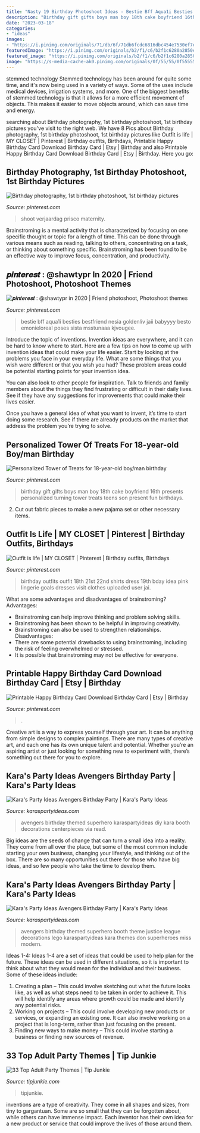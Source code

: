 ```yaml
---
title: "Nasty 19 Birthday Photoshoot Ideas - Bestie Bff Aqua1i Besties Bestfriend Nesia Goldenliv Jaii Babyyyy Besto Emonieloreal Poses Sista Msstunaaa Kjvougee"
description: "Birthday gift gifts boys man boy 18th cake boyfriend 16th presents personalized turning tower treats teens son present fun birthdays"
date: "2023-03-18"
categories:
- "ideas"
images:
- "https://i.pinimg.com/originals/71/db/6f/71db6fcdc6816dbc454e7530ef7e84be.jpg"
featuredImage: "https://i.pinimg.com/originals/b2/f1/c6/b2f1c6280a2850e70bb0b4ee4672af0b.jpg"
featured_image: "https://i.pinimg.com/originals/b2/f1/c6/b2f1c6280a2850e70bb0b4ee4672af0b.jpg"
image: "https://s-media-cache-ak0.pinimg.com/originals/0f/55/55/0f55555836dc81aa4029d49b5f16a662.jpg"
---
```



stemmed technology
Stemmed technology has been around for quite some time, and it's now being used in a variety of ways. Some of the uses include medical devices, irrigation systems, and more. One of the biggest benefits of stemmed technology is that it allows for a more efficient movement of objects. This makes it easier to move objects around, which can save time and energy.

	

		
searching about Birthday photography, 1st birthday photoshoot, 1st birthday pictures you've visit to the right web. We have 8 Pics about Birthday photography, 1st birthday photoshoot, 1st birthday pictures like Outfit is life | MY CLOSET | Pinterest | Birthday outfits, Birthdays, Printable Happy Birthday Card Download Birthday Card | Etsy | Birthday and also Printable Happy Birthday Card Download Birthday Card | Etsy | Birthday. Here you go:
		
    
## Birthday Photography, 1st Birthday Photoshoot, 1st Birthday Pictures

<img loading=lazy src="https://i.pinimg.com/736x/9f/6e/2e/9f6e2e5407a1a00e98dc5057c0e26233.jpg" onerror="this.onerror=null;this.src='https://tse2.mm.bing.net/th?id=OIP.1YgNmSP_QAR4k5w2Z4G5UwHaKX&amp;pid=15.1';" alt="Birthday photography, 1st birthday photoshoot, 1st birthday pictures">

_Source: pinterest.com_

>shoot verjaardag prisco maternity. 

	

Brainstroming is a mental activity that is characterized by focusing on one specific thought or topic for a length of time. This can be done through various means such as reading, talking to others, concentrating on a task, or thinking about something specific. Brainstroming has been found to be an effective way to improve focus, concentration, and productivity.

    
## 𝒑𝒊𝒏𝒕𝒆𝒓𝒆𝒔𝒕 : @shawtypr In 2020 | Friend Photoshoot, Photoshoot Themes

<img loading=lazy src="https://i.pinimg.com/originals/b2/f1/c6/b2f1c6280a2850e70bb0b4ee4672af0b.jpg" onerror="this.onerror=null;this.src='https://tse1.mm.bing.net/th?id=OIP.7XrpcUnuVh6PI9YRNQURhQHaLH&amp;pid=15.1';" alt="𝒑𝒊𝒏𝒕𝒆𝒓𝒆𝒔𝒕 : @shawtypr in 2020 | Friend photoshoot, Photoshoot themes">

_Source: pinterest.com_

>bestie bff aqua1i besties bestfriend nesia goldenliv jaii babyyyy besto emonieloreal poses sista msstunaaa kjvougee. 

	

Introduce the topic of inventions.
Invention ideas are everywhere, and it can be hard to know where to start. Here are a few tips on how to come up with invention ideas that could make your life easier.
Start by looking at the problems you face in your everyday life. What are some things that you wish were different or that you wish you had? These problem areas could be potential starting points for your invention idea.

You can also look to other people for inspiration. Talk to friends and family members about the things they find frustrating or difficult in their daily lives. See if they have any suggestions for improvements that could make their lives easier.

Once you have a general idea of what you want to invent, it’s time to start doing some research. See if there are already products on the market that address the problem you’re trying to solve.

    
## Personalized Tower Of Treats For 18-year-old Boy/man Birthday

<img loading=lazy src="https://s-media-cache-ak0.pinimg.com/originals/0f/55/55/0f55555836dc81aa4029d49b5f16a662.jpg" onerror="this.onerror=null;this.src='https://tse3.mm.bing.net/th?id=OIP.mt56oIkVhTEH5FjzBV1b0gAAAA&amp;pid=15.1';" alt="Personalized Tower of Treats for 18-year-old boy/man birthday">

_Source: pinterest.com_

>birthday gift gifts boys man boy 18th cake boyfriend 16th presents personalized turning tower treats teens son present fun birthdays. 

	

2. Cut out fabric pieces to make a new pajama set or other necessary items.

    
## Outfit Is Life | MY CLOSET | Pinterest | Birthday Outfits, Birthdays

<img loading=lazy src="https://s-media-cache-ak0.pinimg.com/736x/85/7c/82/857c82c5810790e68bd95150a782db9c.jpg" onerror="this.onerror=null;this.src='https://tse4.mm.bing.net/th?id=OIP.uwccZs6E1sgqhIt1THFjcgAAAA&amp;pid=15.1';" alt="Outfit is life | MY CLOSET | Pinterest | Birthday outfits, Birthdays">

_Source: pinterest.com_

>birthday outfits outfit 18th 21st 22nd shirts dress 19th bday idea pink lingerie goals dresses visit clothes uploaded user jai. 

	

What are some advantages and disadvantages of brainstroming?
Advantages: 
- Brainstroming can help improve thinking and problem solving skills. 
- Brainstroming has been shown to be helpful in improving creativity. 
- Brainstroming can also be used to strengthen relationships.
Disadvantages: 
- There are some potential drawbacks to using brainstroming, including the risk of feeling overwhelmed or stressed. 
- It is possible that brainstroming may not be effective for everyone.

    
## Printable Happy Birthday Card Download Birthday Card | Etsy | Birthday

<img loading=lazy src="https://i.pinimg.com/originals/71/db/6f/71db6fcdc6816dbc454e7530ef7e84be.jpg" onerror="this.onerror=null;this.src='https://tse3.mm.bing.net/th?id=OIP.9LXFhXmv6xGfPpgyzEa4gQHaJQ&amp;pid=15.1';" alt="Printable Happy Birthday Card Download Birthday Card | Etsy | Birthday">

_Source: pinterest.com_

>. 

	

Creative art is a way to express yourself through your art. It can be anything from simple designs to complex paintings. There are many types of creative art, and each one has its own unique talent and potential. Whether you’re an aspiring artist or just looking for something new to experiment with, there’s something out there for you to explore.

    
## Kara&#039;s Party Ideas Avengers Birthday Party | Kara&#039;s Party Ideas

<img loading=lazy src="https://karaspartyideas.com/wp-content/uploads/2016/06/Avengers-Themed-Birthday-Party-via-Karas-Party-Ideas-KarasPartyIdeas.com30.jpg" onerror="this.onerror=null;this.src='https://tse2.mm.bing.net/th?id=OIP.gMRyCBIK4HI8iXrUNA7WjwHaLH&amp;pid=15.1';" alt="Kara&#039;s Party Ideas Avengers Birthday Party | Kara&#039;s Party Ideas">

_Source: karaspartyideas.com_

>avengers birthday themed superhero karaspartyideas diy kara booth decorations centerpieces via read. 

	

Big ideas are the seeds of change that can turn a small idea into a reality. They come from all over the place, but some of the most common include starting your own business, changing your lifestyle, and thinking out of the box. There are so many opportunities out there for those who have big ideas, and so few people who take the time to develop them.

    
## Kara&#039;s Party Ideas Avengers Birthday Party | Kara&#039;s Party Ideas

<img loading=lazy src="https://karaspartyideas.com/wp-content/uploads/2016/06/Avengers-Themed-Birthday-Party-via-Karas-Party-Ideas-KarasPartyIdeas.com28.jpg" onerror="this.onerror=null;this.src='https://tse1.mm.bing.net/th?id=OIP.PR2GvDRM_Dgjs8iMBuS-kAHaLH&amp;pid=15.1';" alt="Kara&#039;s Party Ideas Avengers Birthday Party | Kara&#039;s Party Ideas">

_Source: karaspartyideas.com_

>avengers birthday themed superhero booth theme justice league decorations lego karaspartyideas kara themes don superheroes miss modern. 

	

Ideas 1-4:
Ideas 1-4 are a set of ideas that could be used to help plan for the future. These ideas can be used in different situations, so it is important to think about what they would mean for the individual and their business. Some of these ideas include:
1. Creating a plan – This could involve sketching out what the future looks like, as well as what steps need to be taken in order to achieve it. This will help identify any areas where growth could be made and identify any potential risks. 
2. Working on projects – This could involve developing new products or services, or expanding an existing one. It can also involve working on a project that is long-term, rather than just focusing on the present. 
3. Finding new ways to make money – This could involve starting a business or finding new sources of revenue.

    
## 33 Top Adult Party Themes | Tip Junkie

<img loading=lazy src="https://cdn.tipjunkie.com/wp-content/uploads/2014/05/30th-Birthday-Party-Ideas.jpg" onerror="this.onerror=null;this.src='https://tse3.mm.bing.net/th?id=OIP.whIKjT4qVI8D7m8aIbD3cgHaHa&amp;pid=15.1';" alt="33 Top Adult Party Themes | Tip Junkie">

_Source: tipjunkie.com_

>tipjunkie. 

	

inventions are a type of creativity. They come in all shapes and sizes, from tiny to gargantuan. Some are so small that they can be forgotten about, while others can have immense impact. Each inventor has their own idea for a new product or service that could improve the lives of those around them.

